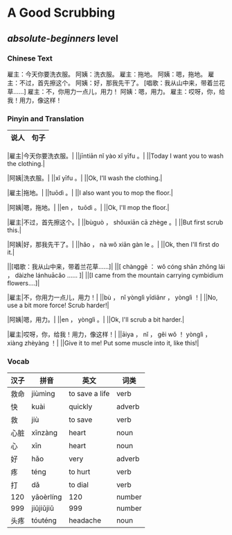 # A Good Scrubbing
## *absolute-beginners* level

### Chinese Text
雇主：今天你要洗衣服。
阿姨：洗衣服。
雇主：拖地。
阿姨：嗯，拖地。
雇主：不过，首先擦这个。
阿姨：好，那我先干了。
[唱歌：我从山中来，带着兰花草......]
雇主：不，你用力一点儿，用力！
阿姨：嗯，用力。
雇主：哎呀，你，给我！用力，像这样！

### Pinyin and Translation
|说人|句子|
|----|----|

|雇主|今天你要洗衣服。|
||jīntiān nǐ yào xǐ yīfu 。|
||Today I want you to wash the clothing.|

|阿姨|洗衣服。|
||xǐ yīfu 。|
||Ok, I'll wash the clothing.|

|雇主|拖地。|
||tuōdì 。|
||I also want you to mop the floor.|

|阿姨|嗯，拖地。|
||en ， tuōdì 。|
||Ok, I'll mop the floor.|

|雇主|不过，首先擦这个。|
||bùguò ， shǒuxiān cā zhège 。|
||But first scrub this.|

|阿姨|好，那我先干了。|
||hǎo ， nà wǒ xiān gàn le 。|
||Ok, then I'll first do it.|

||[唱歌：我从山中来，带着兰花草......]|
||[ chànggē ： wǒ cóng shān zhōng lái ， dàizhe lánhuācǎo ...... ]|
||[I came from the mountain carrying cymbidium flowers....]|

|雇主|不，你用力一点儿，用力！|
||bù ， nǐ yònglì yīdiǎnr ， yònglì ！|
||No, use a bit more force! Scrub harder!|

|阿姨|嗯，用力。|
||en ， yònglì 。|
||Ok, I'll scrub a bit harder.|

|雇主|哎呀，你，给我！用力，像这样！|
||āiya ， nǐ ， gěi wǒ ！ yònglì ， xiàng zhèyàng ！|
||Give it to me! Put some muscle into it, like this!|
### Vocab
|汉子|拼音|英文|词类|
|----|----|----|----|
|救命|jiùmìng|to save a life|verb|
|快|kuài|quickly|adverb|
|救|jiù|to save|verb|
|心脏|xīnzàng|heart|noun|
|心|xīn|heart|noun|
|好|hǎo|very|adverb|
|疼|téng|to hurt|verb|
|打|dǎ|to dial|verb|
|120|yāoèrlíng|120|number|
|999|jiǔjiǔjiǔ|999|number|
|头疼|tóuténg|headache|noun|